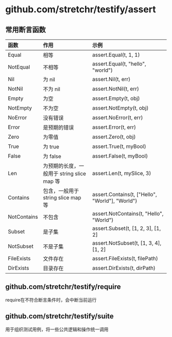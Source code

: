 # github.com/stretchr/testify/assert
##  常用断言函数
|函数|作用|示例|
|:----|:----|:----|
|Equal|相等|assert.Equal(t, 1, 1)|
|NotEqual|不相等|assert.Equal(t, "hello", "world")|
|Nil|为 nil|assert.Nil(t, err)|
|NotNil|不为 nil|assert.NotNil(t, err)|
|Empty|为空|assert.Empty(t, obj)|
|NotEmpty|不为空|assert.NotEmpty(t, obj)|
|NoError|没有错误|assert.NoError(t, err)|
|Error|是预期的错误|assert.Error(t, err)|
|Zero|为零值|assert.Zero(t, obj)|
|True|为 true|assert.True(t, myBool)|
|False|为 false|assert.False(t, myBool)|
|Len|为预期的长度，一般用于 string slice map 等|assert.Len(t, mySlice, 3)|
|Contains|包含，一般用于 string slice map 等|assert.Contains(t, ["Hello", "World"], "World")|
|NotContains|不包含|assert.NotContains(t, "Hello", "World")|
|Subset|是子集|assert.Subset(t, [1, 2, 3], [1, 2]|
|NotSubset|不是子集|assert.NotSubset(t, [1, 3, 4], [1, 2]|
|FileExists|文件存在|assert.FileExists(t, filePath)|
|DirExists|目录存在|assert.DirExists(t, dirPath)|


## github.com/stretchr/testify/require

require在不符合断言条件时，会中断当前运行


## github.com/stretchr/testify/suite

用于组织测试用例，将一些公共逻辑和操作统一调用

